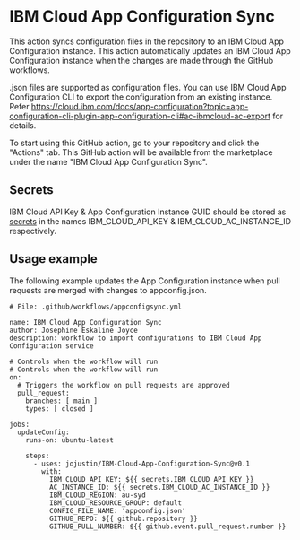 # IBM Cloud App Configuration Sync

This action syncs configuration files in the repository to an IBM Cloud App Configuration instance.  This action automatically updates an IBM Cloud App Configuration instance when the changes are made through the GitHub workflows.

.json files are supported as configuration files. You can use IBM Cloud App Configuration CLI to export the configuration from an existing instance.  Refer https://cloud.ibm.com/docs/app-configuration?topic=app-configuration-cli-plugin-app-configuration-cli#ac-ibmcloud-ac-export for details.

To start using this GitHub action, go to your repository and click the "Actions" tab. This GitHub action will be available from the marketplace under the name "IBM Cloud App Configuration Sync". 


## Secrets 

IBM Cloud API Key & App Configuration Instance GUID should be stored as [secrets](https://docs.github.com/en/actions/security-guides/encrypted-secrets) in the names IBM_CLOUD_API_KEY & IBM_CLOUD_AC_INSTANCE_ID respectively.

## Usage example

The following example updates the App Configuration instance when pull requests are merged with changes to appconfig.json.


```
# File: .github/workflows/appconfigsync.yml

name: IBM Cloud App Configuration Sync
author: Josephine Eskaline Joyce
description: workflow to import configurations to IBM Cloud App Configuration service

# Controls when the workflow will run
# Controls when the workflow will run
on:
  # Triggers the workflow on pull requests are approved
  pull_request:
    branches: [ main ]
    types: [ closed ]

jobs:
  updateConfig:
    runs-on: ubuntu-latest

    steps:
      - uses: jojustin/IBM-Cloud-App-Configuration-Sync@v0.1
        with:
          IBM_CLOUD_API_KEY: ${{ secrets.IBM_CLOUD_API_KEY }}
          AC_INSTANCE_ID: ${{ secrets.IBM_CLOUD_AC_INSTANCE_ID }}
          IBM_CLOUD_REGION: au-syd
          IBM_CLOUD_RESOURCE_GROUP: default
          CONFIG_FILE_NAME: 'appconfig.json'
          GITHUB_REPO: ${{ github.repository }}
          GITHUB_PULL_NUMBER: ${{ github.event.pull_request.number }}
```

